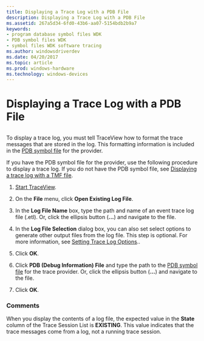 ```yaml
---
title: Displaying a Trace Log with a PDB File
description: Displaying a Trace Log with a PDB File
ms.assetid: 267a5d34-6fd0-43b6-aa07-5154bdb2b9a7
keywords:
- program database symbol files WDK
- PDB symbol files WDK
- symbol files WDK software tracing
ms.author: windowsdriverdev
ms.date: 04/20/2017
ms.topic: article
ms.prod: windows-hardware
ms.technology: windows-devices
---
```


# Displaying a Trace Log with a PDB File


## <span id="ddk_using_a_pdb_file_tools"></span><span id="DDK_USING_A_PDB_FILE_TOOLS"></span>


To display a trace log, you must tell TraceView how to format the trace messages that are stored in the log. This formatting information is included in the [PDB symbol file](pdb-symbol-files.md) for the provider.

If you have the PDB symbol file for the provider, use the following procedure to display a trace log. If you do not have the PDB symbol file, see [Displaying a trace log with a TMF file](displaying-a-trace-log-with-a-tmf-file.md).

1.  [Start TraceView](starting-and-exiting-traceview.md).

2.  On the **File** menu, click **Open Existing Log File**.

3.  In the **Log File Name** box, type the path and name of an event trace log file (.etl). Or, click the ellipsis button (**...**) and navigate to the file.

4.  In the **Log File Selection** dialog box, you can also set select options to generate other output files from the log file. This step is optional. For more information, see [Setting Trace Log Options](setting-trace-log-options.md)..

5.  Click **OK**.

6.  Click **PDB (Debug Information) File** and type the path to the [PDB symbol file](pdb-symbol-files.md) for the trace provider. Or, click the ellipsis button (**...**) and navigate to the file.

7.  Click **OK**.

### <span id="comments"></span><span id="COMMENTS"></span>Comments

When you display the contents of a log file, the expected value in the **State** column of the Trace Session List is **EXISTING**. This value indicates that the trace messages come from a log, not a running trace session.

 

 





